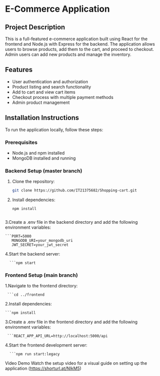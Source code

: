    # E-Commerce Application
   
   ## Project Description
   This is a full-featured e-commerce application built using React for the frontend and Node.js with Express for the backend. The application allows users to browse products, add them to the cart, and proceed to checkout. Admin users can add new products and manage the inventory.
   
   ## Features
   - User authentication and authorization
   - Product listing and search functionality
   - Add to cart and view cart items
   - Checkout process with multiple payment methods
   - Admin product management
   
   ## Installation Instructions
   To run the application locally, follow these steps:
   
   ### Prerequisites
   - Node.js and npm installed
   - MongoDB installed and running



   
  
   
   ### Backend Setup (master branch)
   1. Clone the repository:
      ```bash
      git clone https://github.com/IT21375682/Shopping-cart.git

   2. Install dependencies:

      ```
      npm install
   
   3.Create a .env file in the backend directory and add the following environment variables:
   
    ```PORT=5000
       MONGODB_URI=your_mongodb_uri
       JWT_SECRET=your_jwt_secret
   
  4.Start the backend server:
  
      ```npm start
   
   
   ### Frontend Setup (main branch)
   
   1.Navigate to the frontend directory:
   
     ```cd ../frontend
     
   2.Install dependencies:
   
    ```npm install
   
   3.Create a .env file in the frontend directory and add the following environment variables:
   
     ```REACT_APP_API_URL=http://localhost:5000/api
   
   4.Start the frontend development server:
   
      ```npm run start:legacy
   
   Video Demo
   Watch the setup video for a visual guide on setting up the application
   (https://shorturl.at/NIkM5)
